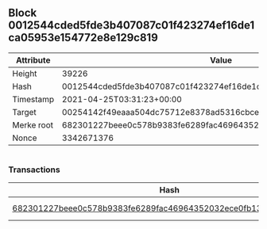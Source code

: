 ## Block 0012544cded5fde3b407087c01f423274ef16de1ca05953e154772e8e129c819

Attribute | Value
--- | ---
Height | 39226
Hash | 0012544cded5fde3b407087c01f423274ef16de1ca05953e154772e8e129c819
Timestamp | 2021-04-25T03:31:23+00:00
Target | 00254142f49eaaa504dc75712e8378ad5316cbcead634704b3734b6271167cc4
Merke root | 682301227beee0c578b9383fe6289fac46964352032ece0fb135d88dab6928e0
Nonce | 3342671376

```

```

### Transactions

Hash | Amount
--- | ---
[682301227beee0c578b9383fe6289fac46964352032ece0fb135d88dab6928e0](682301227beee0c578b9383fe6289fac46964352032ece0fb135d88dab6928e0.md) | 10.00000000 SKEPTI 
